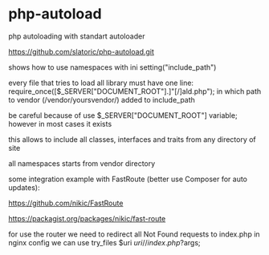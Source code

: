 # php-autoload
php autoloading with standart autoloader

https://github.com/slatoric/php-autoload.git

shows how to use namespaces with ini setting("include_path")

every file that tries to load all library must have one line: require_once([$_SERVER["DOCUMENT_ROOT"].]"[/]ald.php"); in which path to vendor (/vendor/yoursvendor/) added to include_path

be careful because of use $_SERVER["DOCUMENT_ROOT"] variable; however in most cases it exists

this allows to include all classes, interfaces and traits from any directory of site

all namespaces starts from vendor directory


some integration example with FastRoute (better use Composer for auto updates):

https://github.com/nikic/FastRoute

https://packagist.org/packages/nikic/fast-route

for use the router we need to redirect all Not Found requests to index.php in nginx config we can use try_files $uri $uri/ /index.php?$args;